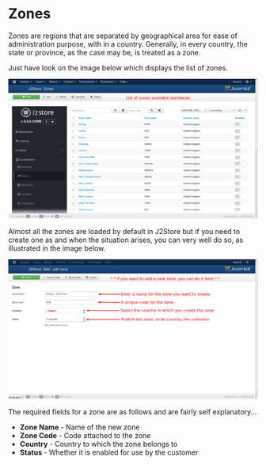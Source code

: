 # Zones

Zones are regions that are separated by geographical area for ease of administration purpose, with in a country. Generally, in every country, the state or province, as the case may be, is treated as a zone.

Just have look on the image below which displays the list of zones.

![Zones List](zones_list.png)

Almost all the zones are loaded by default in J2Store but if you need to create one as and when the situation arises, you can very well do so, as illustrated in the image below.

![Zone Add New](zone_add_new.png)

The required fields for a zone are as follows and are fairly self explanatory...
* **Zone Name** - Name of the new zone
* **Zone Code** - Code attached to the zone
* **Country** - Country to which the zone belongs to
* **Status** - Whether it is enabled for use by the customer

